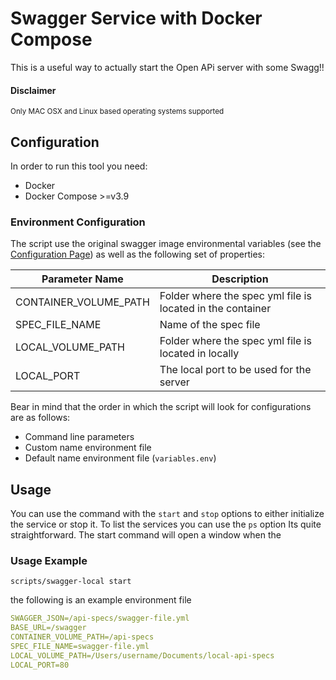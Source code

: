 # Swagger Service with Docker Compose
This is a useful way to actually start the Open APi server with some Swagg!!

#### Disclaimer
<sub>Only MAC OSX and Linux based operating systems supported</sub>

## Configuration

In order to run this tool you need:
- Docker 
- Docker Compose >=v3.9

### Environment Configuration

The script use the original swagger image environmental variables (see the [Configuration Page](https://github.com/swagger-api/swagger-ui/blob/master/docs/usage/configuration.md#docker)) as well as the following set of properties:

| Parameter Name | Description |
| -------------- | ----------- |
| CONTAINER_VOLUME_PATH | Folder where the spec yml file is located in the container |
| SPEC_FILE_NAME | Name of the spec file |
| LOCAL_VOLUME_PATH | Folder where the spec yml file is located in locally |
| LOCAL_PORT | The local port to be used for the server |


Bear in mind that the order in which the script will look for configurations are as follows:

- Command line parameters
- Custom name environment file
- Default name environment file (```variables.env```)

## Usage
You can use the command with the ```start``` and ```stop``` options to either initialize the service or stop it. To list the services you can use the ```ps``` option Its quite straightforward. The start command will open a window when the 

### Usage Example
```shell
scripts/swagger-local start 
```
the following is an example environment file 
```yaml
SWAGGER_JSON=/api-specs/swagger-file.yml
BASE_URL=/swagger
CONTAINER_VOLUME_PATH=/api-specs
SPEC_FILE_NAME=swagger-file.yml
LOCAL_VOLUME_PATH=/Users/username/Documents/local-api-specs
LOCAL_PORT=80
```
